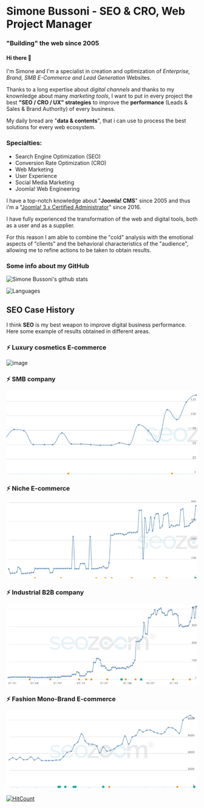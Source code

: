# Simone Bussoni - SEO & CRO, Web Project Manager
### "Building" the web since 2005

#### Hi there 👋
I'm Simone and I'm a specialist in creation and optimization of _Enterprise, Brand, SMB E-Commerce and Lead Generation_ Websites.

Thanks to a long expertise about _digital channels_ and thanks to my knownledge about many _marketing tools_, I want to put in every project the best **"SEO / CRO / UX" strategies** to improve the **performance** (Leads & Sales & Brand Authority) of every business.

My daily bread are "**data & contents**", that i can use to process the best solutions for every web ecosystem.

### Specialties:
- Search Engine Optimization (SEO)
- Conversion Rate Optimization (CRO)
- Web Marketing
- User Experience
- Social Media Marketing
- Joomla! Web Engineering

I have a top-notch knowledge about "**Joomla! CMS**" since 2005 and thus i'm a "[Joomla! 3.x Certified Administrator](https://certification.joomla.org/certified-user-directory/simone-bussoni)" since 2016.

I have fully experienced the transformation of the web and digital tools, both as a user and as a supplier.

For this reason I am able to combine the "cold" analysis with the emotional aspects of "clients" and the behavioral characteristics of the "audience", allowing me to refine actions to be taken to obtain results.

### Some info about my GitHub

![Simone Bussoni's github stats](https://github-readme-stats.vercel.app/api?username=simbus82&show_icons=true&theme=vue)

![Languages](https://github-readme-stats.vercel.app/api/top-langs/?username=simbus82&hide_langs_below=1)

## SEO Case History
I think **SEO** is my best weapon to improve digital business performance.
Here some example of results obtained in different areas.

### ⚡ Luxury cosmetics E-commerce
![image](https://github.com/user-attachments/assets/31fdf9bf-b68a-4df3-aeaa-011fe4dce548)


### ⚡ SMB company
![alt text](https://github.com/simbus82/simbus82/blob/main/seo1.png?raw=true)


### ⚡ Niche E-commerce
![alt text](https://github.com/simbus82/simbus82/blob/main/seo2.png?raw=true)


### ⚡ Industrial B2B company
![alt text](https://github.com/simbus82/simbus82/blob/main/seo3.png?raw=true)


### ⚡ Fashion Mono-Brand E-commerce
![alt text](https://github.com/simbus82/simbus82/blob/main/seo4.png?raw=true)


[![HitCount](https://hits.dwyl.com/simbus82/simbus82.svg?style=flat&show=unique)](http://hits.dwyl.com/simbus82/simbus82)

<!--
**simbus82/simbus82** is a ✨ _special_ ✨ repository because its `README.md` (this file) appears on your GitHub profile.

Here are some ideas to get you started:

- 🔭 I’m currently working on ...
- 🌱 I’m currently learning ...
- 👯 I’m looking to collaborate on ...
- 🤔 I’m looking for help with ...
- 💬 Ask me about ...
- 📫 How to reach me: ...
- 😄 Pronouns: ...
- ⚡ Fun fact: ...
-->
